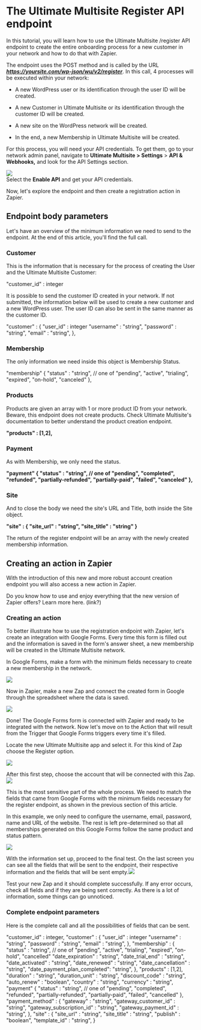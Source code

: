 # The Ultimate Multisite Register API endpoint

In this tutorial, you will learn how to use the Ultimate Multisite /register API endpoint to create the entire onboarding process for a new customer in your network and how to do that with Zapier.

The endpoint uses the POST method and is called by the URL _**https://yoursite.com/wp-json/wu/v2/register**_. In this call, 4 processes will be executed within your network:

  * A new WordPress user or its identification through the user ID will be created.

  * A new Customer in Ultimate Multisite or its identification through the customer ID will be created.

  * A new site on the WordPress network will be created.

  * In the end, a new Membership in Ultimate Multisite will be created.

For this process, you will need your API credentials. To get them, go to your network admin panel, navigate to **Ultimate Multisite > Settings** > **API & Webhooks,** and look for the API Settings section.

![](https://wp-ultimo-space.fra1.cdn.digitaloceanspaces.com/hs-file-MzcShcSVgI.png)  
Select the **Enable API** and get your API credentials.

Now, let's explore the endpoint and then create a registration action in Zapier.

## Endpoint body parameters

Let's have an overview of the minimum information we need to send to the endpoint. At the end of this article, you'll find the full call.

### Customer

This is the information that is necessary for the process of creating the User and the Ultimate Multisite Customer:

"customer_id" : integer

It is possible to send the customer ID created in your network. If not submitted, the information below will be used to create a new customer and a new WordPress user. The user ID can also be sent in the same manner as the customer ID.

"customer" : { "user_id" : integer "username" : "string", "password" : "string", "email" : "string", },

### **Membership**

The only information we need inside this object is Membership Status.

"membership" { "status" : "string", // one of "pending", "active", "trialing", "expired", "on-hold", "canceled" },

### **Products**

Products are given an array with 1 or more product ID from your network. Beware, this endpoint does not create products. Check Ultimate Multisite's documentation to better understand the product creation endpoint.

**"products" : [1,2],**

### Payment

As with Membership, we only need the status.

**"payment" { "status" : "string", // one of "pending", "completed", "refunded", "partially-refunded", "partially-paid", "failed", "canceled" },**

### Site

And to close the body we need the site's URL and Title, both inside the Site object.

**"site" : { "site_url" : "string", "site_title" : "string" }**

The return of the register endpoint will be an array with the newly created membership information.

## Creating an action in Zapier

With the introduction of this new and more robust account creation endpoint you will also access a new action in Zapier.

Do you know how to use and enjoy everything that the new version of Zapier offers? Learn more here. (link?)

### Creating an action

To better illustrate how to use the registration endpoint with Zapier, let's create an integration with Google Forms. Every time this form is filled out and the information is saved in the form's answer sheet, a new membership will be created in the Ultimate Multisite network.

In Google Forms, make a form with the minimum fields necessary to create a new membership in the network.

![](https://wp-ultimo-space.fra1.cdn.digitaloceanspaces.com/hs-file-xaVRQkloWg.png)

Now in Zapier, make a new Zap and connect the created form in Google through the spreadsheet where the data is saved.

![](https://wp-ultimo-space.fra1.cdn.digitaloceanspaces.com/hs-file-67iVl1XK46.png)

Done! The Google Forms form is connected with Zapier and ready to be integrated with the network. Now let's move on to the Action that will result from the Trigger that Google Forms triggers every time it's filled.

Locate the new Ultimate Multisite app and select it. For this kind of Zap choose the Register option.

![](https://wp-ultimo-space.fra1.cdn.digitaloceanspaces.com/hs-file-hq2yHGYR31.png)

After this first step, choose the account that will be connected with this Zap.![](https://wp-ultimo-space.fra1.cdn.digitaloceanspaces.com/hs-file-BuyTLt0JUM.png)

This is the most sensitive part of the whole process. We need to match the fields that came from Google Forms with the minimum fields necessary for the register endpoint, as shown in the previous section of this article.

In this example, we only need to configure the username, email, password, name and URL of the website. The rest is left pre-determined so that all memberships generated on this Google Forms follow the same product and status pattern.

![](https://wp-ultimo-space.fra1.cdn.digitaloceanspaces.com/hs-file-4pjTVOmauz.png)

With the information set up, proceed to the final test. On the last screen you can see all the fields that will be sent to the endpoint, their respective information and the fields that will be sent empty.![](https://wp-ultimo-space.fra1.cdn.digitaloceanspaces.com/hs-file-fD2A9dYbDs.png)

Test your new Zap and it should complete successfully. If any error occurs, check all fields and if they are being sent correctly. As there is a lot of information, some things can go unnoticed.

### Complete endpoint parameters

Here is the complete call and all the possibilities of fields that can be sent.

"customer_id" : integer, "customer" : { "user_id" : integer "username" : "string", "password" : "string", "email" : "string", }, "membership" : { "status" : "string", // one of "pending", "active", "trialing", "expired", "on-hold", "cancelled" "date_expiration" : "string", "date_trial_end" : "string", "date_activated" : "string", "date_renewed" : "string", "date_cancellation" : "string", "date_payment_plan_completed": "string", }, "products" : [1,2], "duration" : "string", "duration_unit" : "string", "discount_code" : "string", "auto_renew" : "boolean", "country" : "string", "currency" : "string", "payment" { "status" : "string", // one of "pending", "completed", "refunded", "partially-refunded", "partially-paid", "failed", "cancelled" }, "payment_method" : { "gateway" : "string", "gateway_customer_id" : "string", "gateway_subscription_id" : "string", "gateway_payment_id" : "string", }, "site" : { "site_url" : "string", "site_title" : "string", "publish" : "boolean", "template_id" : "string", }
